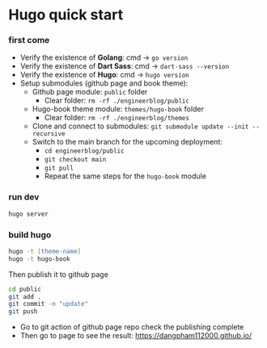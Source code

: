 # Hugo quick start

### first come
- Verify the existence of **Golang**: cmd -> `go version`
- Verify the existence of **Dart Sass**: cmd -> `dart-sass --version`
- Verify the existence of **Hugo**: cmd -> `hugo version`
- Setup submodules (github page and book theme):
    - Github page module: `public` folder
        - Clear folder: `rm -rf ./engineerblog/public`
    - Hugo-book theme module: `themes/hugo-book` folder
        - Clear folder: `rm -rf ./engineerblog/themes`
    - Clone and connect to submodules: `git submodule update --init --recursive`
    - Switch to the main branch for the upcoming deployment:
        - `cd engineerblog/public`
        - `git checkout main`
        - `git pull`
        - Repeat the same steps for the `hugo-book` module

### run dev

```zsh
hugo server
```

### build hugo

```zsh
hugo -t [theme-name]
hugo -t hugo-book
```

Then publish it to github page

```zsh
cd public
git add .
git commit -m "update"
git push
```

- Go to git action of github page repo check the publishing complete
- Then go to page to see the result: https://dangpham112000.github.io/